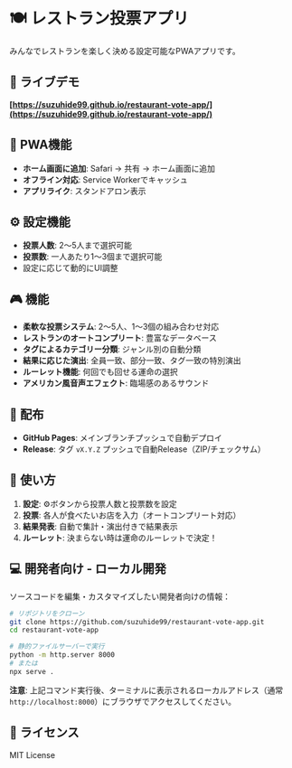 # 🍽️ レストラン投票アプリ

みんなでレストランを楽しく決める設定可能なPWAアプリです。

## 🌟 ライブデモ

**[https://suzuhide99.github.io/restaurant-vote-app/](https://suzuhide99.github.io/restaurant-vote-app/)**

## 📱 PWA機能

- **ホーム画面に追加**: Safari → 共有 → ホーム画面に追加
- **オフライン対応**: Service Workerでキャッシュ
- **アプリライク**: スタンドアロン表示

## ⚙️ 設定機能

- **投票人数**: 2〜5人まで選択可能
- **投票数**: 一人あたり1〜3個まで選択可能
- 設定に応じて動的にUI調整

## 🎮 機能

- **柔軟な投票システム**: 2〜5人、1〜3個の組み合わせ対応
- **レストランのオートコンプリート**: 豊富なデータベース
- **タグによるカテゴリー分類**: ジャンル別の自動分類
- **結果に応じた演出**: 全員一致、部分一致、タグ一致の特別演出
- **ルーレット機能**: 何回でも回せる運命の選択
- **アメリカン風音声エフェクト**: 臨場感のあるサウンド

## 🚀 配布

- **GitHub Pages**: メインブランチプッシュで自動デプロイ
- **Release**: タグ `vX.Y.Z` プッシュで自動Release（ZIP/チェックサム）

## 🎯 使い方

1. **設定**: ⚙️ボタンから投票人数と投票数を設定
2. **投票**: 各人が食べたいお店を入力（オートコンプリート対応）
3. **結果発表**: 自動で集計・演出付きで結果表示
4. **ルーレット**: 決まらない時は運命のルーレットで決定！

## 💻 開発者向け - ローカル開発

ソースコードを編集・カスタマイズしたい開発者向けの情報：

```bash
# リポジトリをクローン
git clone https://github.com/suzuhide99/restaurant-vote-app.git
cd restaurant-vote-app

# 静的ファイルサーバーで実行
python -m http.server 8000
# または
npx serve .
```

**注意**: 上記コマンド実行後、ターミナルに表示されるローカルアドレス（通常 `http://localhost:8000`）にブラウザでアクセスしてください。

## 📄 ライセンス

MIT License